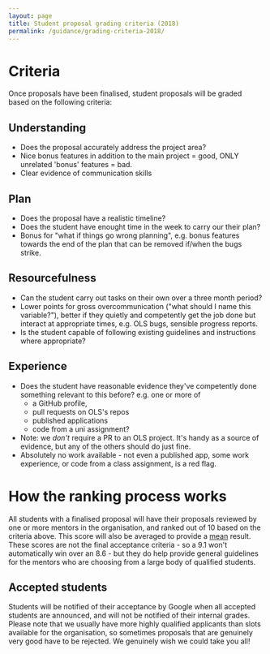 ```yaml
---
layout: page
title: Student proposal grading criteria (2018)
permalink: /guidance/grading-criteria-2018/
---
```


# Criteria

Once proposals have been finalised, student proposals will be graded based on the following criteria:

## Understanding
- Does the proposal accurately address the project area?
- Nice bonus features in addition to the main project = good, ONLY unrelated 'bonus' features = bad.
- Clear evidence of communication skills

## Plan
- Does the proposal have a realistic timeline?
- Does the student have enought time in the week to carry our their plan?
- Bonus for "what if things go wrong planning", e.g. bonus features towards the end of the plan that can be removed if/when the bugs strike.

## Resourcefulness
- Can the student carry out tasks on their own over a three month period?
- Lower points for gross overcommunication ("what should I name this variable?"), better if they quietly and competently get the job done but interact at appropriate times, e.g. OLS bugs, sensible progress reports.
- Is the student capable of following existing guidelines and instructions where appropriate?

## Experience

- Does the student have reasonable evidence they've competently done something relevant to this before? e.g. one or more of
  - a GitHub profile,
  - pull requests on OLS's repos
  - published applications
  - code from a uni assignment?
- Note: we _don't_ require a PR to an OLS project. It's handy as a source of evidence, but any of the others should do just fine.
- Absolutely no work available - not even a published app, some work experience, or code from a class assignment, is a red flag.

# How the ranking process works

All students with a finalised proposal will have their proposals reviewed by one or more mentors in the organisation, and ranked out of 10 based on the criteria above. This score will also be averaged to provide a [mean](http://www.bbc.co.uk/schools/gcsebitesize/maths/statistics/measuresofaveragerev2.shtml) result. These scores are not the final acceptance criteria - so a 9.1 won't automatically win over an 8.6 - but they do help provide general guidelines for the mentors who are choosing from a large body of qualified students.

## Accepted students

Students will be notified of their acceptance by Google when all accepted students are announced, and will not be notified of their internal grades. Please note that we usually have more highly qualified applicants than slots available for the organisation, so sometimes proposals that are genuinely very good have to be rejected. We genuinely wish we could take you all!
